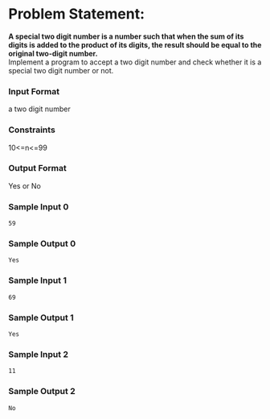 # Problem Statement:

__A special two digit number is a number such that when the sum of its digits is added to the product of its digits, the result should be equal to the original two-digit number.__<br>
Implement a program to accept a two digit number and check whether it is a special two digit number or not.

### Input Format

a two digit number

### Constraints

10<=n<=99

### Output Format

Yes or No

### Sample Input 0
```
59
```
### Sample Output 0
```
Yes
```
### Sample Input 1
```
69
```
### Sample Output 1
```
Yes
```
### Sample Input 2
```
11
```
### Sample Output 2
```
No
```
